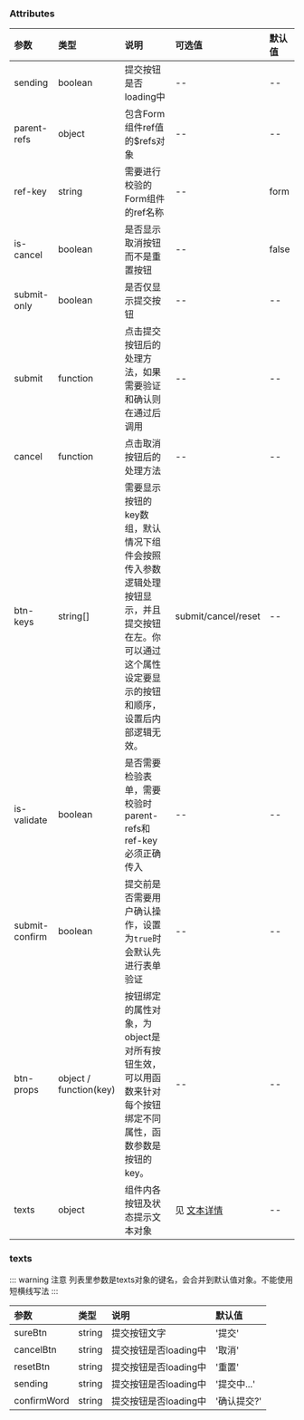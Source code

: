 ### Attributes

| 参数           | 类型                   | 说明                                                                                                                                                  | 可选值                        | 默认值 |
| :------------- | :--------------------- | :---------------------------------------------------------------------------------------------------------------------------------------------------- | :---------------------------- | :----- |
| sending        | boolean                | 提交按钮是否loading中                                                                                                                                 | --                            | --     |
| parent-refs    | object                 | 包含Form组件ref值的$refs对象                                                                                                                          | --                            | --     |
| ref-key        | string                 | 需要进行校验的Form组件的ref名称                                                                                                                       | --                            | form   |
| is-cancel      | boolean                | 是否显示取消按钮而不是重置按钮                                                                                                                        | --                            | false  |
| submit-only    | boolean                | 是否仅显示提交按钮                                                                                                                                    | --                            | --     |
| submit         | function               | 点击提交按钮后的处理方法，如果需要验证和确认则在通过后调用                                                                                            | --                            | --     |
| cancel         | function               | 点击取消按钮后的处理方法                                                                                                                              | --                            | --     |
| btn-keys       | string[]               | 需要显示按钮的key数组，默认情况下组件会按照传入参数逻辑处理按钮显示，并且提交按钮在左。你可以通过这个属性设定要显示的按钮和顺序，设置后内部逻辑无效。 | submit/cancel/reset           | --     |
| is-validate    | boolean                | 是否需要检验表单，需要校验时parent-refs和ref-key必须正确传入                                                                                          | --                            | --     |
| submit-confirm | boolean                | 提交前是否需要用户确认操作，设置为`true`时会默认先进行表单验证                                                                                        | --                            | --     |
| btn-props      | object / function(key) | 按钮绑定的属性对象，为object是对所有按钮生效，可以用函数来针对每个按钮绑定不同属性，函数参数是按钮的key。                                             | --                            | --     |
| texts          | object                 | 组件内各按钮及状态提示文本对象                                                                                                                        | 见 [文本详情](#texts)  | --     |


### texts

::: warning 注意
列表里参数是texts对象的键名，会合并到默认值对象。不能使用短横线写法
:::

| 参数        | 类型   | 说明                  | 默认值      |
| :---------- | :----- | :-------------------- | :---------- |
| sureBtn     | string | 提交按钮文字          | '提交'      |
| cancelBtn   | string | 提交按钮是否loading中 | '取消'      |
| resetBtn    | string | 提交按钮是否loading中 | '重置'      |
| sending     | string | 提交按钮是否loading中 | '提交中...' |
| confirmWord | string | 提交按钮是否loading中 | '确认提交?' |